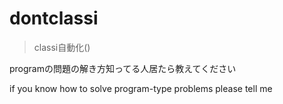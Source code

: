 # dontclassi
> classi自動化()

programの問題の解き方知ってる人居たら教えてください

if you know how to solve program-type problems please tell me